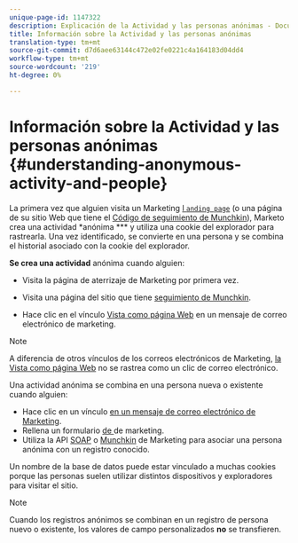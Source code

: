 ```yaml
---
unique-page-id: 1147322
description: Explicación de la Actividad y las personas anónimas - Documentos de marketing - Documentación del producto
title: Información sobre la Actividad y las personas anónimas
translation-type: tm+mt
source-git-commit: d7d6aee63144c472e02fe0221c4a164183d04dd4
workflow-type: tm+mt
source-wordcount: '219'
ht-degree: 0%

---
```



# Información sobre la Actividad y las personas anónimas {#understanding-anonymous-activity-and-people}

La primera vez que alguien visita un Marketing [l `anding page`](http://docs.marketo.com/display/DOCS/Personalizing+Landing+Pages) (o una página de su sitio Web que tiene el [Código de seguimiento de Munchkin](../../../../product-docs/administration/additional-integrations/add-munchkin-tracking-code-to-your-website.md)), Marketo crea una actividad *anónima *** y utiliza una cookie del explorador para rastrearla. Una vez identificado, se convierte en una persona y se combina el historial asociado con la cookie del explorador.

**Se crea una actividad** anónima cuando alguien:

* Visita la página de aterrizaje de Marketing por primera vez.

* Visita una página del sitio que tiene [seguimiento de Munchkin](../../../../product-docs/administration/additional-integrations/add-munchkin-tracking-code-to-your-website.md).

* Hace clic en el vínculo [Vista como página Web](../../../../product-docs/email-marketing/general/functions-in-the-editor/add-a-view-as-web-page-link-to-an-email.md) en un mensaje de correo electrónico de marketing.

>[!NOTE]
>
>A diferencia de otros vínculos de los correos electrónicos de Marketing, [la Vista como página Web](../../../../product-docs/email-marketing/general/functions-in-the-editor/add-a-view-as-web-page-link-to-an-email.md) no se rastrea como un clic de correo electrónico.

Una actividad anónima se combina en una persona nueva o existente cuando alguien:

* Hace clic en un vínculo [en un mensaje de correo electrónico de Marketing](../../../../product-docs/email-marketing/general/using-tokens/add-a-system-token-as-a-link-in-an-email.md).
* Rellena un formulario [de ](../../../../product-docs/demand-generation/forms/form-actions/embed-a-form-on-your-website.md) de marketing.
* Utiliza la API [SOAP](http://docs.marketo.com/pages/viewpage.action?pageid=7509846) o [Munchkin](../../../../product-docs/administration/additional-integrations/add-munchkin-tracking-code-to-your-website.md) de Marketing para asociar una persona anónima con un registro conocido.

Un nombre de la base de datos puede estar vinculado a muchas cookies porque las personas suelen utilizar distintos dispositivos y exploradores para visitar el sitio.

>[!NOTE]
>
>Cuando los registros anónimos se combinan en un registro de persona nuevo o existente, los valores de campo personalizados **no** se transfieren.

